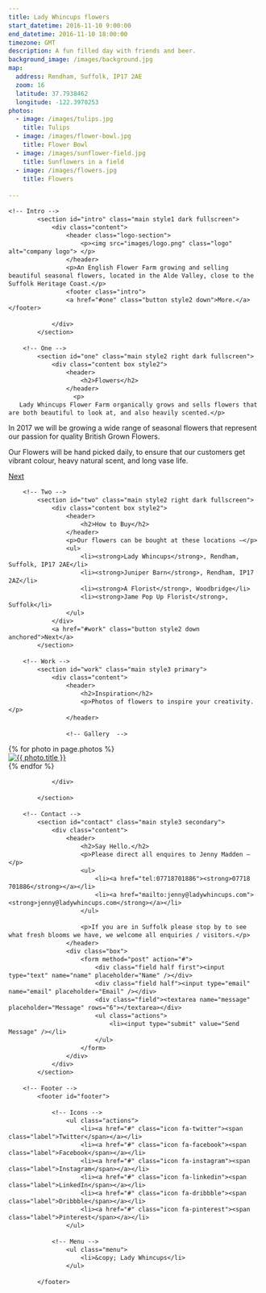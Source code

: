 ```yaml
---
title: Lady Whincups flowers
start_datetime: 2016-11-10 9:00:00
end_datetime: 2016-11-10 18:00:00
timezone: GMT
description: A fun filled day with friends and beer.
background_image: /images/background.jpg
map:
  address: Rendham, Suffolk, IP17 2AE
  zoom: 16
  latitude: 37.7938462
  longitude: -122.3970253
photos:
  - image: /images/tulips.jpg
    title: Tulips
  - image: /images/flower-bowl.jpg
    title: Flower Bowl
  - image: /images/sunflower-field.jpg
    title: Sunflowers in a field
  - image: /images/flowers.jpg
    title: Flowers

---
```


	<!-- Intro -->
			<section id="intro" class="main style1 dark fullscreen">
				<div class="content">
					<header class="logo-section">
						<p><img src="images/logo.png" class="logo" alt="company logo"> </p>
					</header>
					<p>An English Flower Farm growing and selling beautiful seasonal flowers, located in the Alde Valley, close to the Suffolk Heritage Coast.</p>
					<footer class="intro">
					<a href="#one" class="button style2 down">More.</a></footer>
					
				</div>
			</section>

		<!-- One -->
			<section id="one" class="main style2 right dark fullscreen">
				<div class="content box style2">
					<header>
						<h2>Flowers</h2>
					</header>
					  <p>
       Lady Whincups Flower Farm organically grows and sells flowers that are both beautiful to look at, and also heavily scented.</p>

<p>In 2017 we will be growing a wide range of seasonal flowers that represent our passion for quality British Grown Flowers.</p>

<p>Our Flowers will be hand picked daily, to ensure that our customers get vibrant colour, heavy natural scent, and long vase life.
      </p>
				</div>
				<a href="#two" class="button style2 down anchored">Next</a>
			</section>

		<!-- Two -->
			<section id="two" class="main style2 right dark fullscreen">
				<div class="content box style2">
					<header>
						<h2>How to Buy</h2>
					</header>
					<p>Our flowers can be bought at these locations –</p>
					<ul>
                        <li><strong>Lady Whincups</strong>, Rendham, Suffolk, IP17 2AE</li>
                        <li><strong>Juniper Barn</strong>, Rendham, IP17 2AZ</li>
                        <li><strong>A Florist</strong>, Woodbridge</li>
                        <li><strong>Jame Pop Up Florist</strong>, Suffolk</li>
                    </ul>
				</div>
				<a href="#work" class="button style2 down anchored">Next</a>
			</section>		

		<!-- Work -->
			<section id="work" class="main style3 primary">
				<div class="content">
					<header>
						<h2>Inspiration</h2>
						<p>Photos of flowers to inspire your creativity.</p>
					</header>

					<!-- Gallery  -->
<div class="grid gallery">
	{% for photo in page.photos %}
		<div class="grid-item"><a class="" rel="group" href="{% include relative-src.html src=photo.image %}"><img src="{% include relative-src.html src=photo.image %}" title="{{ photo.title }}" alt="{{ photo.title }}"/></a></div>
	{% endfor %}
</div>

				</div>
				
			</section>

		<!-- Contact -->
			<section id="contact" class="main style3 secondary">
				<div class="content">
					<header>
						<h2>Say Hello.</h2>
						<p>Please direct all enquires to Jenny Madden –</p>
						<ul>
						    <li><a href="tel:07718701886"><strong>07718 701886</strong></a></li>
						    <li><a href="mailto:jenny@ladywhincups.com"><strong>jenny@ladywhincups.com</strong></a></li>
						</ul>

						<p>If you are in Suffolk please stop by to see what fresh blooms we have, we welcome all enquiries / visitors.</p>
					</header>
					<div class="box">
						<form method="post" action="#">
							<div class="field half first"><input type="text" name="name" placeholder="Name" /></div>
							<div class="field half"><input type="email" name="email" placeholder="Email" /></div>
							<div class="field"><textarea name="message" placeholder="Message" rows="6"></textarea></div>
							<ul class="actions">
								<li><input type="submit" value="Send Message" /></li>
							</ul>
						</form>
					</div>
				</div>
			</section>

		<!-- Footer -->
			<footer id="footer">

				<!-- Icons -->
					<ul class="actions">
						<li><a href="#" class="icon fa-twitter"><span class="label">Twitter</span></a></li>
						<li><a href="#" class="icon fa-facebook"><span class="label">Facebook</span></a></li>
						<li><a href="#" class="icon fa-instagram"><span class="label">Instagram</span></a></li>
						<li><a href="#" class="icon fa-linkedin"><span class="label">LinkedIn</span></a></li>
						<li><a href="#" class="icon fa-dribbble"><span class="label">Dribbble</span></a></li>
						<li><a href="#" class="icon fa-pinterest"><span class="label">Pinterest</span></a></li>
					</ul>

				<!-- Menu -->
					<ul class="menu">
						<li>&copy; Lady Whincups</li>
					</ul>

			</footer>